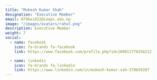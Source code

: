 ```yaml
---
title: "Mukesh Kumar Shah"
designation: "Executive Member"
email: 079bei022@ioepc.edu.np
image: "/images/avatars/rahul.png"
description: Executive Member
weight: 7
social:
  - name: facebook
    icon: fa-brands fa-facebook
    link: https://www.facebook.com/profile.php?id=100011778256212

  - name: linkedin
    icon: fa-brands fa-linkedin
    link: https://www.linkedin.com/in/mukesh-kumar-sah-379b59287
---
```


